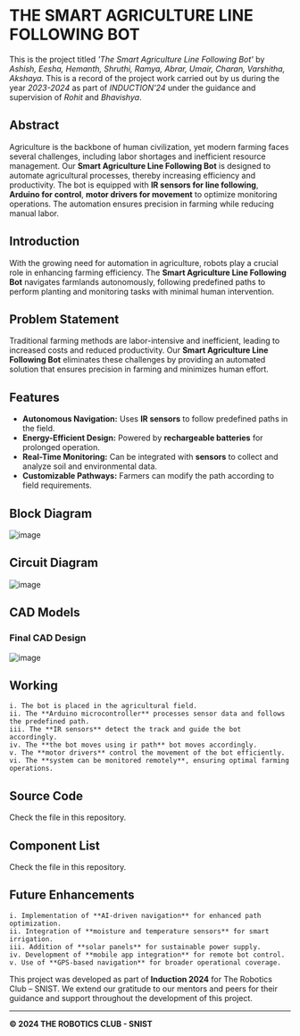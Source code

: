 # THE SMART AGRICULTURE LINE FOLLOWING BOT

This is the project titled *'The Smart Agriculture Line Following Bot'* by *Ashish, Eesha, Hemanth, Shruthi, Ramya, Abrar, Umair, Charan, Varshitha, Akshaya*.
This is a record of the project work carried out by us during the year *2023-2024* as part of *INDUCTION'24* under the guidance and supervision of *Rohit* and *Bhavishya*.

## Abstract
Agriculture is the backbone of human civilization, yet modern farming faces several challenges, including labor shortages and inefficient resource management. Our **Smart Agriculture Line Following Bot** is designed to automate agricultural processes, thereby increasing efficiency and productivity. The bot is equipped with **IR sensors for line following**, **Arduino for control**, **motor drivers for movement** to optimize monitoring operations. The automation ensures precision in farming while reducing manual labor.

## Introduction
With the growing need for automation in agriculture, robots play a crucial role in enhancing farming efficiency. The **Smart Agriculture Line Following Bot** navigates farmlands autonomously, following predefined paths to perform planting and monitoring tasks with minimal human intervention.

## Problem Statement
Traditional farming methods are labor-intensive and inefficient, leading to increased costs and reduced productivity. Our **Smart Agriculture Line Following Bot** eliminates these challenges by providing an automated solution that ensures precision in farming and minimizes human effort.

## Features
- **Autonomous Navigation:** Uses **IR sensors** to follow predefined paths in the field.
- **Energy-Efficient Design:** Powered by **rechargeable batteries** for prolonged operation.
- **Real-Time Monitoring:** Can be integrated with **sensors** to collect and analyze soil and environmental data.
- **Customizable Pathways:** Farmers can modify the path according to field requirements.


## Block Diagram
![image](https://github.com/user-attachments/assets/8072fc02-1855-408f-9808-9279b9bc0a25)


## Circuit Diagram
![image](https://github.com/user-attachments/assets/0a25f42e-6bc4-4b36-af0b-3ecc652566f4)


## CAD Models
### Final CAD Design
![image](https://github.com/user-attachments/assets/64096845-3891-4c25-a789-07f1ad6c6f6c)


## Working
    i. The bot is placed in the agricultural field.
    ii. The **Arduino microcontroller** processes sensor data and follows the predefined path.
    iii. The **IR sensors** detect the track and guide the bot accordingly.
    iv. The **the bot moves using ir path** bot moves accordingly.
    v. The **motor drivers** control the movement of the bot efficiently.
    vi. The **system can be monitored remotely**, ensuring optimal farming operations.

## Source Code
Check the file in this repository.

## Component List
Check the file in this repository.

## Future Enhancements
    i. Implementation of **AI-driven navigation** for enhanced path optimization.
    ii. Integration of **moisture and temperature sensors** for smart irrigation.
    iii. Addition of **solar panels** for sustainable power supply.
    iv. Development of **mobile app integration** for remote bot control.
    v. Use of **GPS-based navigation** for broader operational coverage.

This project was developed as part of **Induction 2024** for The Robotics Club – SNIST. We extend our gratitude to our mentors and peers for their guidance and support throughout the development of this project.

---

**© 2024 THE ROBOTICS CLUB - SNIST**
